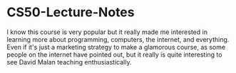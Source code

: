 # CS50-Lecture-Notes
I know this course is very popular but it really made me interested in learning more about programming, computers, the internet, and everything. Even if it's just a marketing strategy to make a glamorous course, as some people on the internet have pointed out, but it really is quite interesting to see David Malan teaching enthusiastically. 
